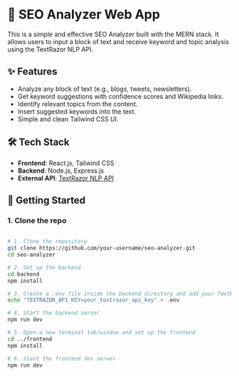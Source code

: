 # 🧠 SEO Analyzer Web App

This is a simple and effective SEO Analyzer built with the MERN stack. It allows users to input a block of text and receive keyword and topic analysis using the TextRazor NLP API.

## ✨ Features

- Analyze any block of text (e.g., blogs, tweets, newsletters).
- Get keyword suggestions with confidence scores and Wikipedia links.
- Identify relevant topics from the content.
- Insert suggested keywords into the text.
- Simple and clean Tailwind CSS UI.

## 🛠️ Tech Stack

- **Frontend**: React.js, Tailwind CSS
- **Backend**: Node.js, Express.js
- **External API**: [TextRazor NLP API](https://www.textrazor.com/)

## 🚀 Getting Started

### 1. Clone the repo

```bash

# 1. Clone the repository
git clone https://github.com/your-username/seo-analyzer.git
cd seo-analyzer

# 2. Set up the backend
cd backend
npm install

# 3. Create a .env file inside the backend directory and add your TextRazor API key
echo "TEXTRAZOR_API_KEY=your_textrazor_api_key" > .env

# 4. Start the backend server
npm run dev

# 5. Open a new terminal tab/window and set up the frontend
cd ../frontend
npm install

# 6. Start the frontend dev server
npm run dev

